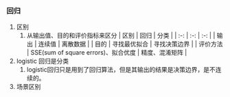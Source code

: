 ### 回归

1. 区别
    1. 从输出值、目的和评价指标来区分
        | 区别 | 回归 | 分类 |
        | :-: | :-: | :-: |
    | 输出 | 连续值 | 离散数据 |
    | 目的 | 寻找最优拟合 | 寻找决策边界 |
    | 评价方法 | SSE(sum of square errors)、拟合优度 | 精度、混淆矩阵 |
2. logistic 回归是分类
    1. logistic回归只是用到了回归算法，但是其输出的结果是决策边界，是不连续的。
2. 场景区别 